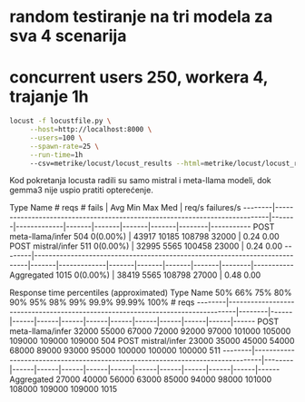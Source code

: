 # random testiranje na tri modela za sva 4 scenarija
# concurrent users 250, workera 4, trajanje 1h
 ```bash
locust -f locustfile.py \
      --host=http://localhost:8000 \
      --users=100 \
      --spawn-rate=25 \
      --run-time=1h 
      --csv=metrike/locust/locust_results --html=metrike/locust/locust_results.html --loglevel=INFO 
```
Kod pokretanja locusta radili su samo mistral i meta-llama modeli, dok gemma3 nije uspio pratiti opterećenje.



Type     Name                                                                          # reqs      # fails |    Avg     Min     Max    Med |   req/s  failures/s
--------|----------------------------------------------------------------------------|-------|-------------|-------|-------|-------|-------|--------|-----------
POST     meta-llama/infer                                                                 504     0(0.00%) |  43917   10185  108798  32000 |    0.24        0.00
POST     mistral/infer                                                                    511     0(0.00%) |  32995    5565  100458  23000 |    0.24        0.00
--------|----------------------------------------------------------------------------|-------|-------------|-------|-------|-------|-------|--------|-----------
         Aggregated                                                                      1015     0(0.00%) |  38419    5565  108798  27000 |    0.48        0.00

Response time percentiles (approximated)
Type     Name                                                                                  50%    66%    75%    80%    90%    95%    98%    99%  99.9% 99.99%   100% # reqs
--------|--------------------------------------------------------------------------------|--------|------|------|------|------|------|------|------|------|------|------|------
POST     meta-llama/infer                                                                    32000  55000  67000  72000  92000  97000 101000 105000 109000 109000 109000    504
POST     mistral/infer                                                                       23000  35000  45000  54000  68000  89000  93000  95000 100000 100000 100000    511
--------|--------------------------------------------------------------------------------|--------|------|------|------|------|------|------|------|------|------|------|------
         Aggregated                                                                          27000  40000  56000  63000  85000  94000  98000 101000 108000 109000 109000   1015


